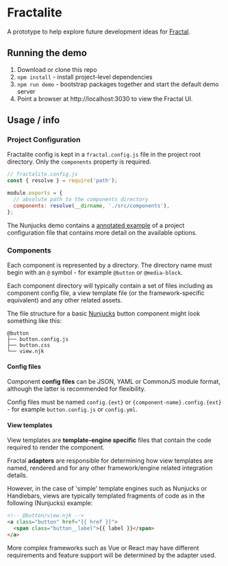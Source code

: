 # Fractalite

A prototype to help explore future development ideas for [Fractal](https://fractal.build).

## Running the demo

1. Download or clone this repo
2. `npm install` - install project-level dependencies
3. `npm run demo` - bootstrap packages together and start the default demo server
4. Point a browser at http://localhost:3030 to view the Fractal UI.

## Usage / info

### Project Configuration

Fractalite config is kept in a `fractal.config.js` file in the project root directory. Only the `components` property is required.

```js
// fractalite.config.js
const { resolve } = require('path');

module.exports = {
  // absolute path to the components directory
  components: resolve(__dirname, './src/components'),
};
```

The Nunjucks demo contains a [annotated example](demos/nunjucks/fractal.config.js) of a project configuration file that contains more detail on the available options.

<!-- ### Adapters

**Adapters** allow Fractal to support different template engines and even frameworks such as Vue or React.
 -->


### Components

Each component is represented by a directory. The directory name must begin with an `@` symbol - for example `@button` or `@media-block`.

Each component directory will typically contain a set of files including as component config file, a view template file (or the framework-specific equivalent) and any other related assets.

The file structure for a basic [Nunjucks](https://mozilla.github.io/nunjucks) button component might look something like this:

```
@button
├── button.config.js
├── button.css
└── view.njk
```

#### Config files

Component **config files** can be JSON, YAML or CommonJS module format, although the latter is recommended for flexibility.

Config files must be named `config.{ext}` or `{component-name}.config.{ext}` - for example `button.config.js` or `config.yml`.

#### View templates

View templates are **template-engine specific** files that contain the code required to render the component.

Fractal **adapters** are responsible for determining how view templates are named, rendered and for any other framework/engine related integration details.

However, in the case of 'simple' template engines such as Nunjucks or Handlebars, views are typically templated fragments of code as in the following (Nunjucks) example:

```html
<!-- @button/view.njk -->
<a class="button" href="{{ href }}">
  <span class="button__label">{{ label }}</span>
</a>
```

More complex frameworks such as Vue or React may have different requirements and feature support will be determined by the adapter used.
